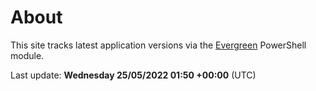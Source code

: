 # About

This site tracks latest application versions via the [Evergreen](https://stealthpuppy.com/evergreen/) PowerShell module.

Last update: **Wednesday 25/05/2022 01:50 +00:00** (UTC)